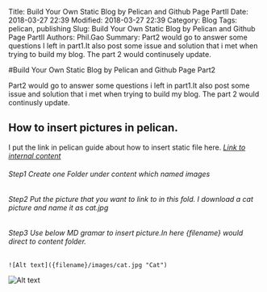 Title: Build Your Own Static Blog by Pelican and Github Page PartII
Date: 2018-03-27 22:39
Modified: 2018-03-27 22:39
Category: Blog
Tags: pelican, publishing
Slug: Build Your Own Static Blog by Pelican and Github Page PartII
Authors: Phil.Gao
Summary: Part2 would go to answer some questions I left in part1.It also post some issue and solution that i met when trying to build my blog. The part 2 would continusely update.

#Build Your Own Static Blog by Pelican and Github Page Part2

Part2 would go to answer some questions i left in part1.It also post some issue and solution that i met when trying to build my blog. The part 2 would continusly update.

## How to insert pictures in pelican.
I put the link in pelican guide about how to insert static file here.
[*Link to internal content*](http://docs.getpelican.com/en/latest/content.html?highlight=files#linking-to-internal-content)
######  Step1 Create one Folder under content which named images
######  Step2 Put the picture that you want to link to in this fold. I download a cat picture and name it as cat.jpg
######  Step3 Use below MD gramar to insert picture.In here {filename} would direct to content folder.

    ![Alt text]({filename}/images/cat.jpg "Cat")
![Alt text]({filename}/images/cat.jpg "Cat")